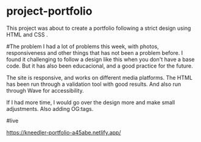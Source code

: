 # project-portfolio

This project was about to create a portfolio following a strict design using HTML and CSS .

#The problem
I had a lot of problems this week, with photos, responsiveness and other things that has not been a problem before. I found it challenging to follow a design like this when you don't have a base code. But it has also been educacional, and a good practice for the future.

The site is responsive, and works on different media platforms. The HTML has been run through a validation tool with good results. And also run through Wave for accessibility.

If I had more time, I would go over the design more and make small adjustments. Also adding OG:tags.


#live

https://kneedler-portfolio-a45abe.netlify.app/
